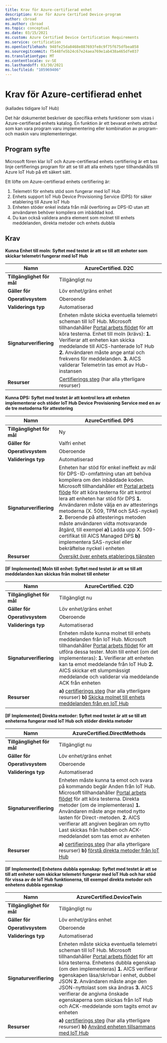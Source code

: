 ```yaml
---
title: Krav för Azure-certifierad enhet
description: Krav för Azure Certified Device-program
author: cbroad
ms.author: cbroad
ms.topic: conceptual
ms.date: 03/15/2021
ms.custom: Azure Certified Device Certification Requirements
ms.service: certification
ms.openlocfilehash: 948fe25da8468e887693fe8c9f75f675dfbea858
ms.sourcegitcommit: f5448fe5b24c67e24aea769e1ab438a465dfe037
ms.translationtype: MT
ms.contentlocale: sv-SE
ms.lasthandoff: 03/30/2021
ms.locfileid: "105969406"
---
```

# <a name="azure-certified-device-requirements"></a>Krav för Azure-certifierad enhet 
(kallades tidigare IoT Hub)

Det här dokumentet beskriver de specifika enhets funktioner som visas i Azure-certifierad enhets katalog. En funktion är ett bevarat enhets attribut som kan vara program varu implementering eller kombination av program-och maskin varu implementeringar. 

## <a name="program-purpose"></a>Program syfte

Microsoft fören klar IoT och Azure-certifierad enhets certifiering är ett bas linje certifierings program för att se till att alla enhets typer tillhandahålls till Azure IoT Hub på ett säkert sätt.

Ett löfte om Azure-certifierad enhets certifiering är:

1. Telemetri för enhets stöd som fungerar med IoT Hub
2.  Enhets support IoT Hub Device Provisioning Service (DPS) för säker etablering till Azure IoT Hub
3.  Enheten stöder enkel indata från mål överföring av DPS-ID utan att användaren behöver kompilera om inbäddad kod.
4.  Du kan också validera andra element som molnet till enhets meddelanden, direkta metoder och enhets dubbla 

## <a name="requirements"></a>Krav

**Kunna Enhet till moln: Syftet med testet är att se till att enheter som skickar telemetri fungerar med IoT Hub**

| **Namn**                | AzureCertified. D2C                                               |
| ----------------------- | ------------------------------------------------------------ |
| **Tillgänglighet för mål** | Tillgängligt nu                                                |
| **Gäller för**          | Löv enhet/gräns enhet                                      |
| **Operativsystem**                  | Oberoende                                                     |
| **Validerings typ**     | Automatiserad                                                    |
| **Signaturverifiering**          | Enheten måste skicka eventuella telemetri scheman till IoT Hub. Microsoft tillhandahåller [Portal arbets flödet](https://certify.azure.come) för att köra testerna. Enhet till moln (krävs): **1.** Verifierar att enheten kan skicka meddelande till AICS-hanterade IoT Hub **2.** Användaren måste ange antal och frekvens för meddelanden. **3.** AICS validerar Telemetrin tas emot av Hub-instansen |
| **Resurser**           | [Certifierings steg](./overview.md) (har alla ytterligare resurser) |

**Kunna DPS: Syftet med testet är att kontrol lera att enheten implementerar och stöder IoT Hub Device Provisioning Service med en av de tre metoderna för attestering**

| **Namn**                | AzureCertified. DPS                                               |
| ----------------------- | ------------------------------------------------------------ |
| **Tillgänglighet för mål** | Ny                                                          |
| **Gäller för**          | Valfri enhet                                                   |
| **Operativsystem**                  | Oberoende                                                     |
| **Validerings typ**     | Automatiserad                                                    |
| **Signaturverifiering**          | Enheten har stöd för enkel ineffekt av mål för DPS-ID-omfattning utan att behöva kompilera om den inbäddade koden. Microsoft tillhandahåller ett [Portal arbets flöde](https://certify.azure.com) för att köra testerna för att kontrol lera att enheten har stöd för DPS **1.** Användaren måste välja en av attesterings metoderna (X. 509, TPM och SAS-nyckel) **2.** Beroende på attesterings metoden måste användaren vidta motsvarande åtgärd, till exempel **a)** Ladda upp X. 509-certifikat till AICS Managed DPS **b)** implementera SAS-nyckel eller bekräftelse nyckel i enheten |
| **Resurser**           | [Översikt över enhets etablerings tjänsten](../iot-dps/about-iot-dps.md) |

**[IF Implemented] Moln till enhet: Syftet med testet är att se till att meddelanden kan skickas från molnet till enheter**                                                              

| **Namn**                | AzureCertified. C2D                                                  |
| ----------------------- | ------------------------------------------------------------ |
| **Tillgänglighet för mål** | Tillgängligt nu                                            |
| **Gäller för**          | Löv enhet/gräns enhet                                                   |
| **Operativsystem**                  | Oberoende                                                     |
| **Validerings typ**     | Automatiserad                                                    |
| **Signaturverifiering**          | Enheten måste kunna molnet till enhets meddelanden från IoT Hub. Microsoft tillhandahåller [Portal arbets flödet](https://certify.azure.com) för att utföra dessa tester. Moln till enhet (om det implementeras): **1.** Verifierar att enheten kan ta emot meddelande från IoT Hub **2.** AICS skickar ett slumpmässigt meddelande och validerar via meddelande ACK från enheten  |
| **Resurser**           | **a)** [certifierings steg](./overview.md) (har alla ytterligare resurser) **b)** [Skicka molnet till enhets meddelanden från en IoT Hub](../iot-hub/iot-hub-devguide-messages-c2d.md) |

**[IF Implemented] Direkta metoder: Syftet med testet är att se till att enheterna fungerar med IoT Hub och stöder direkta metoder**

| **Namn**                | AzureCertified.DirectMethods                                             |
| ----------------------- | ------------------------------------------------------------ |
| **Tillgänglighet för mål** | Tillgängligt nu                                            |
| **Gäller för**          | Löv enhet/gräns enhet                                                   |
| **Operativsystem**                  | Oberoende                                                     |
| **Validerings typ**     | Automatiserad                                                    |
| **Signaturverifiering**          | Enheten måste kunna ta emot och svara på kommando begär Anden från IoT Hub. Microsoft tillhandahåller [Portal arbets flödet](https://certify.azure.com) för att köra testerna. Direkta metoder (om de implementeras) **1.** Användaren måste ange metod nytto lasten för Direct-metoden. **2.** AICS verifierar att angiven begäran om nytto Last skickas från hubben och ACK-meddelandet som tas emot av enheten |
| **Resurser**           | **a)** [certifierings steg](./overview.md) (har alla ytterligare resurser) **b)** [förstå direkta metoder från IoT Hub](../iot-hub/iot-hub-devguide-direct-methods.md) |

**[IF Implemented] Enhetens dubbla egenskap: Syftet med testet är att se till att enheter som skickar telemetri fungerar med IoT Hub och har stöd för vissa av de IoT Hub funktionerna, till exempel direkta metoder och enhetens dubbla egenskap**

| **Namn**                                  | AzureCertified.DeviceTwin                                      |
| ----------------------------------------- | ------------------------------------------------------------ |
| **Tillgänglighet för mål**                   | Tillgängligt nu                                            |
| **Gäller för**                            | Löv enhet/gräns enhet                                                   |
| **Operativsystem**                                    | Oberoende                                                     |
| **Validerings typ**                       | Automatiserad                                                       |
| **Signaturverifiering**                            | Enheten måste skicka eventuella telemetri scheman till IoT Hub. Microsoft tillhandahåller [Portal arbets flödet](https://certify.azure.com) för att köra testerna. Enhetens dubbla egenskap (om den implementeras) **1.** AICS verifierar egenskapen läsa/skrivbar i enhet, dubbel JSON **2.** Användaren måste ange den JSON-nyttolast som ska ändras **3.** AICS verifierar de angivna önskade egenskaperna som skickas från IoT Hub och ACK-meddelande som tagits emot av enheten |
| **Resurser**                             | **a)** [certifierings steg](./overview.md) (har alla ytterligare resurser) **b)** [Använd enheten tillsammans med IoT Hub](../iot-hub/iot-hub-devguide-device-twins.md) |